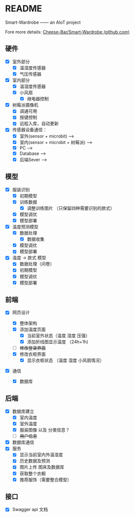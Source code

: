 # README

Smart-Wardrobe —— an AIoT project

Fore more details: [Cheese-Bar/Smart-Wardrobe (github.com)](https://github.com/Cheese-Bar/Smart-Wardrobe)

## 硬件

- [x] 室外部分 
  - [x] 温湿度传感器
  - [x] 气压传感器
- [x] 室内部分
  - [x] 温湿度传感器
  - [x] 小风扇
    - [x] 继电器控制
- [x] 树莓派摄像机
  - [x] 调通可用
  - [x] 按键控制
  - [x] 远程入库，自动更新
- [x] 传感器设备通信：
  - [x] 室外(sensor + microbit) -->
  - [x] 室内(sensor + microbit + 树莓派) --> 
  - [x] PC --> 
  - [x] Database -->
  - [x] 后端Sever -->

## 模型
- [x] 服装识别
    - [x] 初期模型
    - [x] 训练数据
      - [x] 调整训练图片 （只保留四种需要识别的款式）
    - [x] 模型调优
    - [x] 模型部署
- [x] 温度预测模型
    - [x] 数据处理
        - [x] 数据收集
    - [x] 模型调优
    - [x] 模型部署
- [x] 温度 -> 款式 模型 
    - [x] 数据处理（问卷）
    - [x] 初期模型
    - [x] 模型调优
    - [x] 模型部署

## 前端
- [x] 网页设计

  - [x] 整体架构
  - [x] 添加温度页面
    - [x] 当前室外状态（温度 湿度 压强）
    - [x] 添加折线图显示温度 （24h+1h)
  - [ ] ~~修改登录界面~~
  - [x] 修改衣柜界面
    - [x] 显示衣柜状态 （温度 湿度 小风扇情况）

- [x] 通信

  - [x] 数据库
  
  

## 后端
- [x] 数据库建立
  - [x] 室内温度
  - [x] 室外温度
  - [x] 服装图像 以及 分类信息？
  - [ ] ~~用户信息~~ 
- [x] 数据库通信
- [x] 服务
  - [x] 显示当前室内外温湿度
  - [x] 历史数据及预测 
  - [x] 图片上传 图床及数据库
  - [x] 获取整个衣橱
  - [x] 推荐服饰（需要整合模型）

## 接口
- [x] Swagger api 文档
